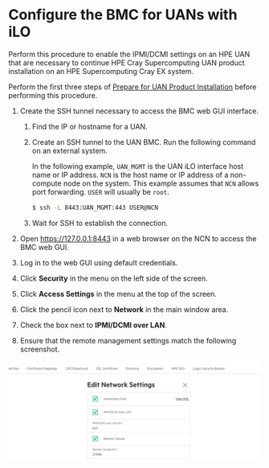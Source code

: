 # Configure the BMC for UANs with iLO

Perform this procedure to enable the IPMI/DCMI settings on an HPE UAN that are necessary to continue HPE Cray Supercomputing UAN product installation on an HPE Supercomputing Cray EX system.

Perform the first three steps of [Prepare for UAN Product Installation](Prepare_for_UAN_Product_Installation.md) before performing this procedure.

1. Create the SSH tunnel necessary to access the BMC web GUI interface.

   1. Find the IP or hostname for a UAN.

   2. Create an SSH tunnel to the UAN BMC. Run the following command on an external system.

      In the following example, `UAN_MGMT` is the UAN iLO interface host name or IP address. `NCN` is the host name or IP address of a non-compute node on the system. This example assumes that `NCN` allows port forwarding. `USER` will usually be `root`.

      ```bash
      $ ssh -L 8443:UAN_MGMT:443 USER@NCN
      ```

   3. Wait for SSH to establish the connection.

2. Open https://127.0.0.1:8443 in a web browser on the NCN to access the BMC web GUI.

3. Log in to the web GUI using default credentials.

4. Click **Security** in the menu on the left side of the screen.

5. Click **Access Settings** in the menu at the top of the screen.

6. Click the pencil icon next to **Network** in the main window area.

7. Check the box next to **IPMI/DCMI over LAN**.

8. Ensure that the remote management settings match the following screenshot.

![IPMI/DCMI configuration screen](images/HPE_UAN_BMC_IPMI_DCMI_configuration.png)
